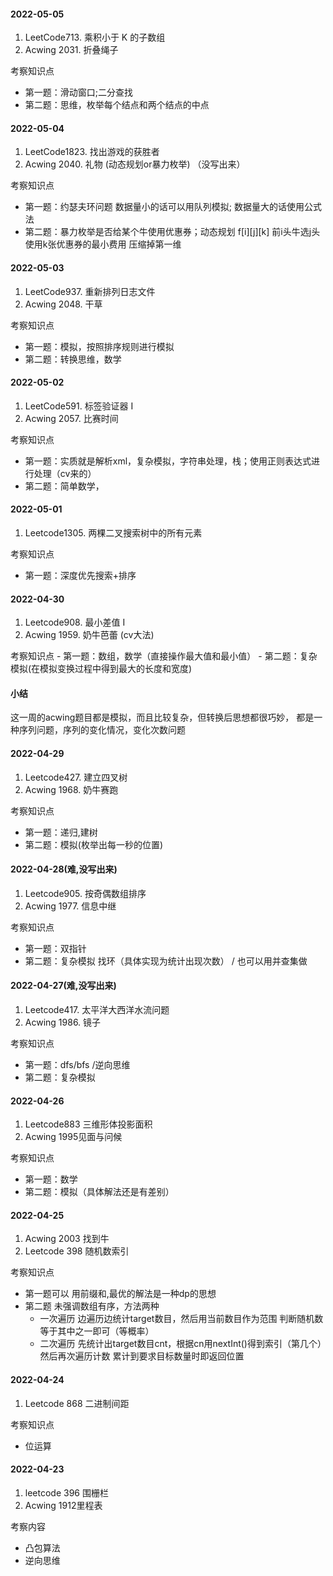 
#### 2022-05-05
1. LeetCode713. 乘积小于 K 的子数组
2. Acwing 2031. 折叠绳子

考察知识点
- 第一题：滑动窗口;二分查找
- 第二题：思维，枚举每个结点和两个结点的中点


#### 2022-05-04
1. LeetCode1823. 找出游戏的获胜者
2. Acwing 2040. 礼物 (动态规划or暴力枚举) （没写出来）

考察知识点
- 第一题：约瑟夫环问题 数据量小的话可以用队列模拟; 数据量大的话使用公式法
- 第二题：暴力枚举是否给某个牛使用优惠券；动态规划 f[i][j][k] 前i头牛选j头使用k张优惠券的最小费用 压缩掉第一维


#### 2022-05-03
1. LeetCode937. 重新排列日志文件
2. Acwing 2048. 干草

考察知识点
- 第一题：模拟，按照排序规则进行模拟
- 第二题：转换思维，数学


#### 2022-05-02
1. LeetCode591. 标签验证器 I
2. Acwing 2057. 比赛时间
    
考察知识点
   - 第一题：实质就是解析xml，复杂模拟，字符串处理，栈；使用正则表达式进行处理（cv来的）
   - 第二题：简单数学，


#### 2022-05-01 
1. Leetcode1305. 两棵二叉搜索树中的所有元素

考察知识点
 - 第一题：深度优先搜索+排序
 
 
#### 2022-04-30  
   1. Leetcode908. 最小差值 I
   2. Acwing 1959. 奶牛芭蕾 (cv大法)
    
   考察知识点
    - 第一题：数组，数学（直接操作最大值和最小值）
    - 第二题：复杂模拟(在模拟变换过程中得到最大的长度和宽度) 
   
#### 小结
 这一周的acwing题目都是模拟，而且比较复杂，但转换后思想都很巧妙，
 都是一种序列问题，序列的变化情况，变化次数问题


#### 2022-04-29 
  1. Leetcode427. 建立四叉树
  2. Acwing 1968. 奶牛赛跑
  
  考察知识点
  - 第一题：递归,建树
  - 第二题：模拟(枚举出每一秒的位置) 


#### 2022-04-28(难,没写出来)
 1. Leetcode905. 按奇偶数组排序
 2. Acwing 1977. 信息中继
 
 考察知识点
 - 第一题：双指针
 - 第二题：复杂模拟 找环（具体实现为统计出现次数） / 也可以用并查集做

 
#### 2022-04-27(难,没写出来) 
1. Leetcode417. 太平洋大西洋水流问题
2. Acwing 1986. 镜子

考察知识点
- 第一题：dfs/bfs /逆向思维
- 第二题：复杂模拟 


#### 2022-04-26
1. Leetcode883 三维形体投影面积
2. Acwing 1995见面与问候

考察知识点
- 第一题：数学
- 第二题：模拟（具体解法还是有差别）    


#### 2022-04-25
1. Acwing 2003 找到牛
2. Leetcode 398 随机数索引

考察知识点
- 第一题可以 用前缀和,最优的解法是一种dp的思想
- 第二题 未强调数组有序，方法两种
    - 一次遍历 边遍历边统计target数目，然后用当前数目作为范围 判断随机数等于其中之一即可（等概率）
    - 二次遍历 先统计出target数目cnt，根据cn用nextInt()得到索引（第几个）然后再次遍历计数 累计到要求目标数量时即返回位置
  
  
#### 2022-04-24
1. Leetcode 868 二进制间距

考察知识点
- 位运算


#### 2022-04-23
1. leetcode 396 围栅栏
2. Acwing 1912里程表

考察内容
- 凸包算法
- 逆向思维






 

  

  

 

   

